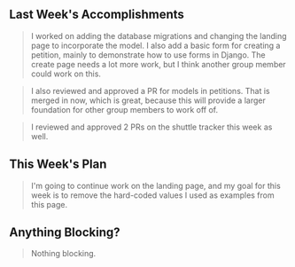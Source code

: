 ## Last Week's Accomplishments

> I worked on adding the database migrations and changing the landing page to incorporate the model. I also add a basic form for creating a petition, mainly to demonstrate how to use forms in Django. The create page needs a lot more work, but I think another group member could work on this. 

> I also reviewed and approved a PR for models in petitions. That is merged in now, which is great, because this will provide a larger foundation for other group members to work off of.

> I reviewed and approved 2 PRs on the shuttle tracker this week as well.

## This Week's Plan

> I'm going to continue work on the landing page, and my goal for this week is to remove the hard-coded values I used as examples from this page.

## Anything Blocking?

> Nothing blocking. 
